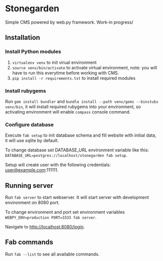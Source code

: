 Stonegarden
===========

Simple CMS powered by web.py framework. Work-in progress/


## Installation

### Install Python modules

1. `virtualenv venv` to init virual environment
2. `source venv/bin/activate` to activate virtual environment, note: you will have to run this everytime before working with CMS.
3. `pip install -r requirements.txt` to install required modules

### Install rubygems

Run `gem install bundler` and `bundle install --path venv/gems --binstubs venv/bin`, it will install required rubygems into your environment, so activating environment will enable `compass` console command.

### Configure database

Execute `fab setup` to init database schema and fill website with initial data, it will use sqlite by default.

To change database set DATABASE_URL environment variable like this: `DATABASE_URL=postgres://localhost/stonegarden fab setup`.

Setup will create user with the following credentials: user@example.com:111111.


## Running server

Run `fab server` to start webserver. It will start server with development environment on 8080 port.

To change environment and port set environment variables `WEBPY_ENV=production PORT=3333 fab server`.

Navigate to [http://localhost:8080/login](http://localhost:8080/login).


## Fab commands

Run `fab --list` to see all available commands.
